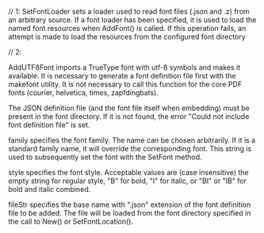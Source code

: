 

// 1:
   SetFontLoader sets a loader used to read font files (.json and .z) from an arbitrary source. 
   If a font loader has been specified, it is used to load the named font resources when AddFont() is called. 
   If this operation fails, an attempt is made to load the resources from the configured font directory


// 2: 

   AddUTF8Font imports a TrueType font with utf-8 symbols and makes it available.
   It is necessary to generate a font definition file first with the makefont
   utility. It is not necessary to call this function for the core PDF fonts
   (courier, helvetica, times, zapfdingbats).
   
   The JSON definition file (and the font file itself when embedding) must be
   present in the font directory. If it is not found, the error "Could not
   include font definition file" is set.
   
   family specifies the font family. The name can be chosen arbitrarily. If it
   is a standard family name, it will override the corresponding font. This
   string is used to subsequently set the font with the SetFont method.
   
   style specifies the font style. Acceptable values are (case insensitive) the
   empty string for regular style, "B" for bold, "I" for italic, or "BI" or
   "IB" for bold and italic combined.
   
   fileStr specifies the base name with ".json" extension of the font
   definition file to be added. The file will be loaded from the font directory
   specified in the call to New() or SetFontLocation().